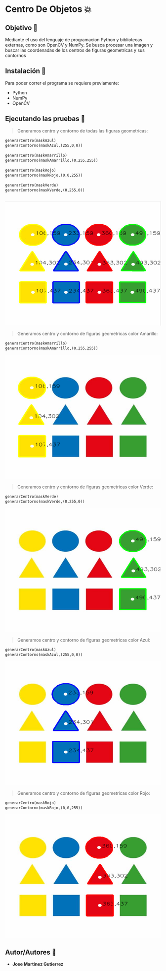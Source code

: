 # Centro De Objetos :collision:

## Objetivo :dart:
Mediante el uso del lenguaje de programacion Python y bibliotecas externas, como son OpenCV y NumPy. Se busca procesar una imagen y buscar las coordenadas de los centros de figuras geometricas y sus contornos

## Instalación :wrench:
Para poder correr el programa se requiere previamente:
* Python
* NumPy
* OpenCV

## Ejecutando las pruebas :memo:
> Generamos centro y contorno de todas las figuras geometricas: 
```
generarCentro(maskAzul)
generarContorno(maskAzul,(255,0,0))

generarCentro(maskAmarrillo)
generarContorno(maskAmarrillo,(0,255,255))

generarCentro(maskRojo)
generarContorno(maskRojo,(0,0,255))

generarCentro(maskVerde)
generarContorno(maskVerde,(0,255,0))


```
<img height="400px" width="600px" scale="50%" src="https://github.com/martinez022jose/Centro-De-Objetos/blob/master/ScreenShotsReadMe/CoordenadaDeFiguras.PNG"/>

> Generamos centro y contorno de figuras geometricas color Amarillo:
```
generarCentro(maskAmarrillo)
generarContorno(maskAmarrillo,(0,255,255))
```
<img height="400px" width="600px" scale="50%" src="https://github.com/martinez022jose/Centro-De-Objetos/blob/master/ScreenShotsReadMe/CoordenadaAmarillo.PNG"/>

> Generamos centro y contorno de figuras geometricas color Verde:

```
generarCentro(maskVerde)
generarContorno(maskVerde,(0,255,0))
```
<img height="400px" width="600px" scale="50%" src="https://github.com/martinez022jose/Centro-De-Objetos/blob/master/ScreenShotsReadMe/CoordenadaVerde.PNG"/>

> Generamos centro y contorno de figuras  geometricas color Azul:
```
generarCentro(maskAzul)
generarContorno(maskAzul,(255,0,0))
```
<img height="400px" width="600px" scale="50%" src="https://github.com/martinez022jose/Centro-De-Objetos/blob/master/ScreenShotsReadMe/CoordenadaAzul.PNG"/>

> Generamos centro y contorno de figuras geometricas color Rojo:
```
generarCentro(maskRojo)
generarContorno(maskRojo,(0,0,255))
```
<img height="400px" width="600px" scale="50%" src="https://github.com/martinez022jose/Centro-De-Objetos/blob/master/ScreenShotsReadMe/CoordenadaRojo.PNG"/>

## Autor/Autores :pushpin:
* **Jose Martinez Gutierrez**
